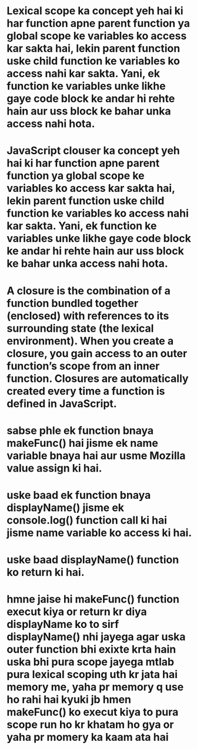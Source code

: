 <!--  JavaScript Lexical scoping  -->

 # Lexical scope ka concept yeh hai ki har function apne parent function ya global scope ke variables ko access kar sakta hai, lekin parent function uske child function ke variables ko access nahi kar sakta. Yani, ek function ke variables unke likhe gaye code block ke andar hi rehte hain aur uss block ke bahar unka access nahi hota.


 <!-- JavaScript clouser -->
 
 # JavaScript clouser ka concept yeh hai ki har function apne parent function ya global scope ke variables ko access kar sakta hai, lekin parent function uske child function ke variables ko access nahi kar sakta. Yani, ek function ke variables unke likhe gaye code block ke andar hi rehte hain aur uss block ke bahar unka access nahi hota.

 # A closure is the combination of a function bundled together (enclosed) with references to its surrounding state (the lexical environment). When you create a closure, you gain access to an outer function’s scope from an inner function. Closures are automatically created every time a function is defined in JavaScript.

  <!-- function makeFunc() {
  const name = "Mozilla";
  function displayName() {
    console.log(name);
  }
  return displayName;
}

const myFunc = makeFunc();
myFunc(); -->

<!-- analyse code -->

# sabse phle ek function bnaya makeFunc() hai jisme ek name variable bnaya hai aur usme Mozilla value assign ki hai.

# uske baad ek function bnaya displayName() jisme ek console.log() function call ki hai jisme name variable ko access ki hai.

# uske baad displayName() function ko return ki hai.

# hmne jaise hi makeFunc() function execut kiya or return kr diya displayName ko to sirf displayName() nhi jayega agar uska outer function bhi exixte krta hain uska bhi pura scope jayega mtlab pura lexical scoping uth kr jata hai memory me, yaha pr memory q use ho rahi hai kyuki jb hmen makeFunc() ko execut kiya to pura scope run ho kr khatam ho gya or yaha pr momery ka kaam ata hai
